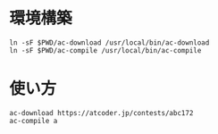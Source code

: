 # 環境構築
```
ln -sF $PWD/ac-download /usr/local/bin/ac-download
ln -sF $PWD/ac-compile /usr/local/bin/ac-compile
```

# 使い方
```
ac-download https://atcoder.jp/contests/abc172
ac-compile a
```
